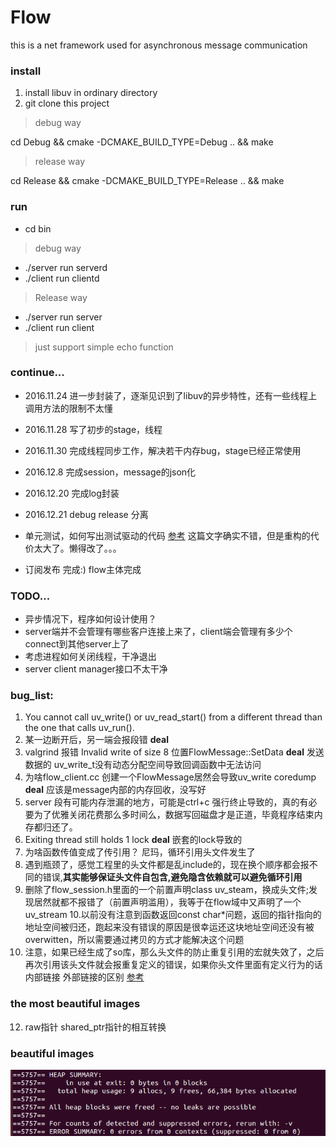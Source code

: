 # Flow
this is a net framework used for asynchronous message communication

### install
1. install libuv in ordinary directory
2. git clone this project

> debug way

cd Debug && cmake -DCMAKE_BUILD_TYPE=Debug .. && make

> release way

cd Release && cmake  -DCMAKE_BUILD_TYPE=Release .. && make

### run
- cd bin

> debug way

- ./server    run serverd
- ./client    run clientd

> Release way

- ./server    run server
- ./client    run client

> just support simple echo function

### continue...
- 2016.11.24 进一步封装了，逐渐见识到了libuv的异步特性，还有一些线程上调用方法的限制不太懂

- 2016.11.28 写了初步的stage，线程

- 2016.11.30 完成线程同步工作，解决若干内存bug，stage已经正常使用

- 2016.12.8 完成session，message的json化

- 2016.12.20 完成log封装

- 2016.12.21 debug release 分离

- 单元测试，如何写出测试驱动的代码 [参考](https://www.toptal.com/qa/how-to-write-testable-code-and-why-it-matters)
  这篇文字确实不错，但是重构的代价太大了。懒得改了。。。

- 订阅发布 完成:) flow主体完成

### TODO...
- 异步情况下，程序如何设计使用？
- server端并不会管理有哪些客户连接上来了，client端会管理有多少个connect到其他server上了
- 考虑进程如何关闭线程，干净退出
- server client manager接口不太干净

### bug_list:
1. You cannot call uv_write() or uv_read_start() from a different thread than the one that calls uv_run().
2. 某一边断开后，另一端会报段错  **deal**
3. valgrind 报错 Invalid write of size 8 位置FlowMessage::SetData **deal** 发送数据的 uv_write_t没有动态分配空间导致回调函数中无法访问
4. 为啥flow_client.cc 创建一个FlowMessage居然会导致uv_write coredump **deal** 应该是message内部的内存回收，没写好
5. server 段有可能内存泄漏的地方，可能是ctrl+c 强行终止导致的，真的有必要为了优雅关闭花费那么多时间么，数据写回磁盘才是正道，毕竟程序结束内存都归还了。
6. Exiting thread still holds 1 lock **deal** 嵌套的lock导致的
7. 为啥函数传值变成了传引用？ 尼玛，循环引用头文件发生了
8. 遇到瓶颈了，感觉工程里的头文件都是乱include的，现在换个顺序都会报不同的错误,**其实能够保证头文件自包含,避免隐含依赖就可以避免循环引用**
9. 删除了flow_session.h里面的一个前置声明class uv_steam，换成头文件;发现居然就都不报错了（前置声明滥用），我等于在flow域中又声明了一个uv_stream
10.以前没有注意到函数返回const char*问题，返回的指针指向的地址空间被归还，跑起来没有错误的原因是很幸运还这块地址空间还没有被overwitten，所以需要通过拷贝的方式才能解决这个问题
11. 注意，如果已经生成了so库，那么头文件的防止重复引用的宏就失效了，之后再次引用该头文件就会报重复定义的错误，如果你头文件里面有定义行为的话
内部链接 外部链接的区别 [参考](http://blog.csdn.net/ithzhang/article/details/8119286) 
### the most beautiful images
12. raw指针 shared_ptr指针的相互转换

### beautiful images
![0 error memory](https://github.com/hunterzhao/flow/blob/master/images/happy1.png)